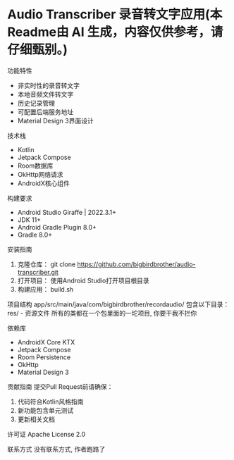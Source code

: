 # Audio Transcriber 录音转文字应用(本Readme由 AI 生成，内容仅供参考，请仔细甄别。)

功能特性
* 非实时性的录音转文字
* 本地音频文件转文字
* 历史记录管理
* 可配置后端服务地址
* Material Design 3界面设计

技术栈
- Kotlin
- Jetpack Compose
- Room数据库
- OkHttp网络请求
- AndroidX核心组件

构建要求
* Android Studio Giraffe | 2022.3.1+
* JDK 11+
* Android Gradle Plugin 8.0+
* Gradle 8.0+

安装指南
1. 克隆仓库：
git clone https://github.com/bigbirdbrother/audio-transcriber.git
2. 打开项目：
使用Android Studio打开项目根目录
3. 构建应用：
build.sh

项目结构
app/src/main/java/com/bigbirdbrother/recordaudio/
包含以下目录：
res/ - 资源文件
所有的类都在一个包里面的一坨项目, 你要干我不拦你

依赖库
* AndroidX Core KTX
* Jetpack Compose
* Room Persistence
* OkHttp
* Material Design 3

贡献指南
提交Pull Request前请确保：
1. 代码符合Kotlin风格指南
2. 新功能包含单元测试
3. 更新相关文档

许可证
Apache License 2.0

联系方式
没有联系方式, 作者跑路了
